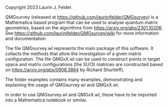 Copyright 2023 Laurin J. Felder.

QMGsurvey (released at https://github.com/laurinjfelder/QMGsurvey) is a Mathematica based program that can be used to analyse quantum matrix geometries, based on the algorithms from https://arxiv.org/abs/2301.10206.
See https://github.com/laurinjfelder/QMGsurvey/wiki for more information and documentation.

The file QMGsurvey.wl represents the main package of this software. It collacts the methods that allow the investigation of a given matrix configuration.
The file QMGxX.wl can be used to construct points in target space and matrix configurations (the SU(3) matrices are constructed based on https://arxiv.org/abs/0908.3864 by Richard Shurtleff).

The folder examples contains many examples, demonstrating and explaining the usage of QMGsurvey.wl and QMGxX.wl.

In order to use QMGsurvey.wl and QMGxX.wl, these have to be imported into a Mathematica notebook or similar.
